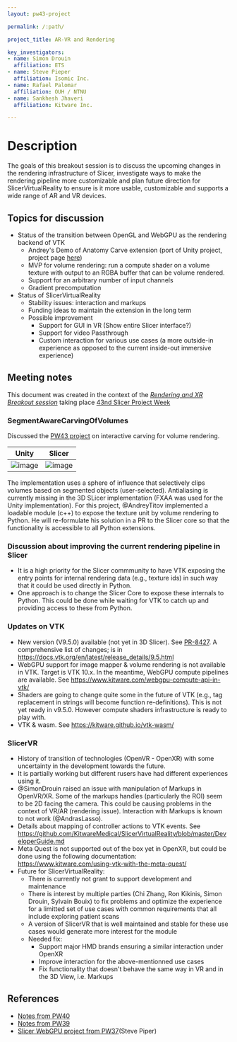 ```yaml
---
layout: pw43-project

permalink: /:path/

project_title: AR-VR and Rendering

key_investigators:
- name: Simon Drouin
  affiliation: ETS
- name: Steve Pieper
  affiliation: Isomic Inc.
- name: Rafael Palomar
  affiliation: OUH / NTNU
- name: Sankhesh Jhaveri
  affiliation: Kitware Inc.

---
```

# Description
The goals of this breakout session is to discuss the upcoming changes in the rendering infrastructure of Slicer, investigate ways to make the rendering pipeline more customizable and plan future direction for SlicerVirtualReality to ensure is it more usable, customizable and supports a wide range of AR and VR devices.

## Topics for discussion
* Status of the transition between OpenGL and WebGPU as the rendering backend of VTK
  * Andrey's Demo of Anatomy Carve extension (port of Unity project, project page [here](https://projectweek.na-mic.org/PW43_2025_Montreal/Projects/SegmentAwareCarvingOfVolumes/))
  * MVP for volume rendering: run a compute shader on a volume texture with output to an RGBA buffer that can be volume rendered.
  * Support for an arbitrary number of input channels
  * Gradient precomputation
* Status of SlicerVirtualReality
  * Stability issues: interaction and markups 
  * Funding ideas to maintain the extension in the long term
  * Possible improvement
    * Support for GUI in VR (Show entire Slicer interface?)
    * Support for video Passthrough
    * Custom interaction for various use cases (a more outside-in experience as opposed to the current inside-out immersive experience)

## Meeting notes

This document was created in the context of the [_Rendering and XR Breakout session_][breakout-session] taking place [43nd Slicer Project Week][43-project-week]

[43-project-week]: https://projectweek.na-mic.org/PW43_2025_Montreal/
[breakout-session]: https://projectweek.na-mic.org/PW43_2025_Montreal/#breakout-sessions

### SegmentAwareCarvingOfVolumes

Discussed the [PW43 project](https://projectweek.na-mic.org/PW43_2025_Montreal/Projects/SegmentAwareCarvingOfVolumes/) on interactive carving for volume rendering.

| Unity | Slicer |
|--|--|
| ![image](https://github.com/user-attachments/assets/3d62c8ec-41e5-4a35-b796-52bd417f5f80) | ![image](https://github.com/user-attachments/assets/0713fcdc-7ca0-401b-abaa-060d2fb4c883) |

The implementation uses a sphere of influence that selectively clips volumes based on segmented objects (user-selected). Antialiasing is currently missing in the 3D SLicer implementation (FXAA was used for the Unity implementation). For this project, @AndreyTitov implemented a loadable module (c++) to expose the texture unit by volume rendering to Python. He will re-formulate his solution in a PR to the Slicer core so that the functionality is accessible to all Python extensions.

### Discussion about improving the current rendering pipeline in Slicer

* It is a high priority for the Slicer commmunity to have VTK exposing the entry points for internal rendering data (e.g., texture ids) in such way that it could be used directly in Python.
* One approach is to change the Slicer Core to expose these internals to Python. This could be done while waiting for VTK to catch up and providing access to these from Python.

### Updates on VTK

- New version (V9.5.0) available (not yet in 3D Slicer). See [PR-8427](https://github.com/Slicer/Slicer/pull/8427). A comprehensive list of changes; is in https://docs.vtk.org/en/latest/release_details/9.5.html
- WebGPU support for image mapper & volume rendering is not available in VTK. Target is VTK 10.x. In the meantime, WebGPU compute pipelines are available. See https://www.kitware.com/webgpu-compute-api-in-vtk/
- Shaders are going to change quite some in the future of VTK (e.g., tag replacement in strings will become function re-definitions). This is not yet ready in v9.5.0. However compute shaders infrastructure is ready to play with.
- VTK & wasm. See https://kitware.github.io/vtk-wasm/ 

### SlicerVR

- History of transition of technologies (OpenVR - OpenXR) with some uncertainty in the development towards the future.
- It is partially working but different rusers have had different experiences using it.
- @SimonDrouin raised an issue with manipulation of Markups in OpenVR/XR. Some of the markups handles (particularly the ROI) seem to be 2D facing the camera. This could be causing problems in the context of VR/AR (rendering issue). Interaction with Markups is known to not work (@AndrasLasso).
- Details about mapping of controller actions to VTK events. See https://github.com/KitwareMedical/SlicerVirtualReality/blob/master/DeveloperGuide.md
- Meta Quest is not supported out of the box yet in OpenXR, but could be done using the following documentation: https://www.kitware.com/using-vtk-with-the-meta-quest/
- Future for SlicerVirtualReality:
  - There is currently not grant to support development and maintenance
  - There is interest by multiple parties (Chi Zhang, Ron Kikinis, Simon Drouin, Sylvain Bouix) to fix problems and optimize the experience for a limitted set of use cases with common requirements that all include exploring patient scans
  - A version of SlicerVR that is well maintained and stable for these use cases would generate more interest for the module
  - Needed fix:
    - Support major HMD brands ensuring a similar interaction under OpenXR
    - Improve interaction for the above-mentionned use cases
    - Fix functionality that doesn't behave the same way in VR and in the 3D View, i.e. Markups  

## References
* [Notes from PW40](https://projectweek.na-mic.org/PW40_2024_GranCanaria/BreakoutSessions/Rendering/)
* [Notes from PW39](https://projectweek.na-mic.org/PW39_2023_Montreal/BreakoutSessions/RenderingBreakout/)
* [Slicer WebGPU project from PW37](https://projectweek.na-mic.org/PW37_2022_Virtual/Projects/SlicerWGPU/)(Steve Piper)

